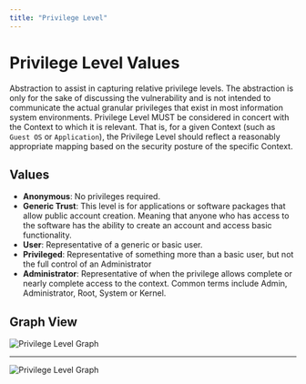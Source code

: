 ```yaml
---
title: "Privilege Level"
---
```


# Privilege Level Values

Abstraction to assist in capturing relative privilege levels. The abstraction is only for the sake of discussing the vulnerability and is not intended to communicate the actual granular privileges that exist in most information system environments. Privilege Level MUST be considered in concert with the Context to which it is relevant. That is, for a given Context (such as `Guest OS` or `Application`), the Privilege Level should reflect a reasonably appropriate mapping based on the security posture of the specific Context.

## Values

- **Anonymous**:  No privileges required.
- **Generic Trust**:  This level is for applications or software packages that allow public account creation. Meaning that anyone who has access to the software has the ability to create an account and access basic functionality.
- **User**:  Representative of a generic or basic user.
- **Privileged**:  Representative of something more than a basic user, but not the full control of an Administrator
- **Administrator**:  Representative of when the privilege allows complete or nearly complete access to the context. Common terms include Admin, Administrator, Root, System or Kernel.

## Graph View

![Privilege Level Graph](/figures/graphsnippets/PrivilegeLevelSnippet1.png "Privilege Level Graph")

---
![Privilege Level Graph](/figures/graphsnippets/PrivilegeLevelSnippet2.png "Privilege Level Graph")
